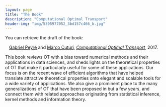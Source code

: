 ```yaml
---
layout: page
title: "The Book"
description: "Computational Optimal Transport"
header-img: "img/5395977052_3bd157c466_b.jpg"
---
```


You can retrieve the draft of the book:

<div align="center">
  <a href="http://www.gpeyre.com/">Gabriel Peyré</a> and <a href="http://marcocuturi.net/">Marco Cuturi</a>, <i><a href="pdf/ComputationalOT.pdf">Computational Optimal Transport</a></i>, 2017.
</div>

This book reviews OT with a bias toward numerical methods and their applications in data sciences, and sheds lights on the theoretical properties of OT that make it particularly useful for some of these applications. Our focus is on the recent wave of efficient algorithms that have helped translate attractive theoretical properties onto elegant and scalable tools for a wide variety of applications. We also give a prominent place to the many generalizations of OT that have been proposed in but a few years, and connect them with related approaches originating from statistical inference, kernel methods and information theory.
